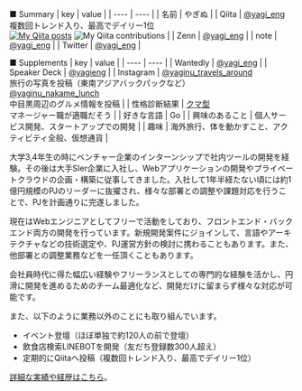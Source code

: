 ■ Summary
|  key  |  value  |
| ---- | ---- |
|  名前  |  やぎぬ  |
|  Qiita  |  [@yagi_eng](https://qiita.com/yagi_eng)<br>複数回トレンド入り、最高でデイリー1位<br>[![My Qiita posts](https://qiita-badge.apiapi.app/s/yagi_eng/posts.svg)](http://qiita.com/yagi_eng) ![My Qiita contributions](https://qiita-badge.apiapi.app/s/yagi_eng/contributions.svg)  |
|  Zenn  |  [@yagi_eng](https://zenn.dev/yagi_eng/books)  |
|  note  |  [@yagi_eng](https://note.com/yagi_eng) |
|  Twitter  |  [@yagi_eng](https://twitter.com/yagi_eng)  |

■ Supplements
|  key  |  value  |
| ---- | ---- |
|  Wantedly  |  [@yagi_eng](https://www.wantedly.com/id/yagi_eng)  |
|  Speaker Deck  |  [@yagieng](https://speakerdeck.com/yagieng) |
|  Instagram  |  [@yaginu_travels_around](https://www.instagram.com/yaginu_travels_around/) <br>旅行の写真を投稿（東南アジアバックパックなど） <br>[@yaginu_nakame_lunch](https://www.instagram.com/yaginu_nakame_lunch/) <br>中目黒周辺のグルメ情報を投稿  |
|  性格診断結果  |  [クマ型](https://16test.uranaino.net/udata/cINlVQHf3OkU6jlTtw7j ) <br>マネージャー職が適職だそう  |
|  好きな言語  |  Go  |
|  興味のあること  |  個人サービス開発、スタートアップでの開発  |
|  趣味  |  海外旅行、体を動かすこと、アクティビティ全般、仮想通貨  |

大学3,4年生の時にベンチャー企業のインターンシップで社内ツールの開発を経験。その後は大手SIer企業に入社し、Webアプリケーションの開発やプライベートクラウドの企画・構築に従事してきました。入社して1年半経たない頃には約1億円規模のPJのリーダーに抜擢され、様々な部署との調整や課題対応を行うことで、PJを計画通りに完遂しました。

現在はWebエンジニアとしてフリーで活動をしており、フロントエンド・バックエンド両方の開発を行っています。新規開発案件にジョインして、言語やアーキテクチャなどの技術選定や、PJ運営方針の検討に携わることもあります。また、他部署との調整業務などを一任頂くこともあります。

会社員時代に得た幅広い経験やフリーランスとしての専門的な経験を活かし、円滑に開発を進めるためのチーム最適化など、開発だけに留まらず様々な対応が可能です。

また、以下のように業務以外のことにも取り組んでいます。

- イベント登壇（ほぼ単独で約120人の前で登壇）
- 飲食店検索LINEBOTを開発（友だち登録数300人超え）
- 定期的にQiitaへ投稿（複数回トレンド入り、最高でデイリー1位）

[詳細な実績や経歴はこちら](https://github.com/yagi-eng/yagi-eng/blob/master/detail/README.md)。
